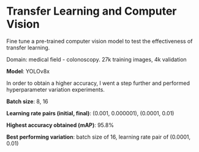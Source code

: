 # Transfer Learning and Computer Vision
Fine tune a pre-trained computer vision model to test the effectiveness of transfer learning.

Domain: medical field - colonoscopy. 27k training images, 4k validation

**Model**: YOLOv8x

In order to obtain a higher accuracy, I went a step further and performed hyperparameter variation experiments.

**Batch size**: 8, 16

**Learning rate pairs (initial, final)**: (0.001, 0.000001), (0.0001, 0.01)

**Highest accuracy obtained (mAP)**: 95.8%

**Best performing variation**: batch size of 16, learning rate pair of (0.0001, 0.01)

